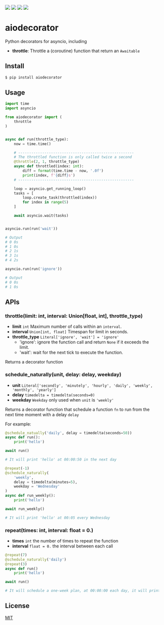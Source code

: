 [![](https://github.com/kaelzhang/python-aiodecorator/actions/workflows/python.yml/badge.svg)](https://github.com/kaelzhang/python-aiodecorator/actions/workflows/python.yml)
[![](https://codecov.io/gh/kaelzhang/python-aiodecorator/branch/master/graph/badge.svg)](https://codecov.io/gh/kaelzhang/python-aiodecorator)
[![](https://img.shields.io/pypi/v/aiodecorator.svg)](https://pypi.org/project/aiodecorator/)
[![](https://img.shields.io/pypi/l/aiodecorator.svg)](https://github.com/kaelzhang/python-aiodecorator)

# aiodecorator

Python decorators for asyncio, including

- **throttle**: Throttle a (coroutine) function that return an `Awaitable`
<!-- - limit -->
<!-- - timeout -->

## Install

```sh
$ pip install aiodecorator
```

## Usage

```py
import time
import asyncio

from aiodecorator import (
    throttle
)


async def run(throttle_type):
    now = time.time()

    # -----------------------------------------------------
    # The throttled function is only called twice a second
    @throttle(2, 1, throttle_type)
    async def throttled(index: int):
        diff = format(time.time - now, '.0f')
        print(index, f'{diff}s')
    # -----------------------------------------------------

    loop = asyncio.get_running_loop()
    tasks = [
        loop.create_task(throttled(index))
        for index in range(5)
    ]

    await asyncio.wait(tasks)


asyncio.run(run('wait'))

# Output
# 0 0s
# 1 0s
# 2 1s
# 3 1s
# 4 2s

asyncio.run(run('ignore'))

# Output
# 0 0s
# 1 0s
```

## APIs

### throttle(limit: int, interval: Union[float, int], throttle_type)

- **limit** `int` Maximum number of calls within an `interval`.
- **interval** `Union[int, float]` Timespan for limit in seconds.
- **throttle_type** `Literal['ignore', 'wait'] = 'ignore'`
  - 'ignore': ignore the function call and return `None` if it exceeds the limit.
  - 'wait': wait for the next tick to execute the function.

Returns a decorator function

### schedule_naturally(unit, delay: delay, weekday)

- **unit** `Literal['secondly', 'minutely', 'hourly', 'daily', 'weekly', 'monthly', 'yearly']`
- **delay** `timedelta = timedelta(seconds=0)`
- **weekday** `Weekday` only used when `unit` is `'weekly'`

Returns a decorator function that schedule a function `fn` to run from the next time moment with a delay `delay`

For example:

```py
@schedule_natually('daily', delay = timedelta(seconds=50))
async def run():
    print('hello')

await run()

# It will print 'hello' at 00:00:50 in the next day
```

```py
@repeat(-1)
@schedule_naturally(
    'weekly',
    delay = timedelta(minutes=5),
    weekday = 'Wednesday'
)
async def run_weekly():
    print('hello')

await run_weekly()

# It will print 'hello' at 00:05 every Wednesday
```

### repeat(times: int, interval: float = 0.)

- **times** `int` the number of times to repeat the function
- **interval** `float = 0.` the interval between each call

```py
@repeat(7)
@schedule_naturally('daily')
@repeat(3)
async def run()
    print('hello')

await run()

# It will schedule a one-week plan, at 00:00:00 each day, it will print 3 'hello'
```

## License

[MIT](LICENSE)
